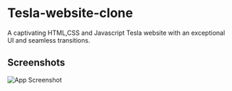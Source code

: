 # Tesla-website-clone
A captivating HTML,CSS and Javascript Tesla website with an exceptional UI and seamless transitions.


## Screenshots


![App Screenshot](https://i.postimg.cc/C5gFQxJr/screencapture-file-D-BROTOTYPE-4-WEEK-2-2-websites-2-Dynamic-website-index-html-2024-03-03-13-59-36.png)
